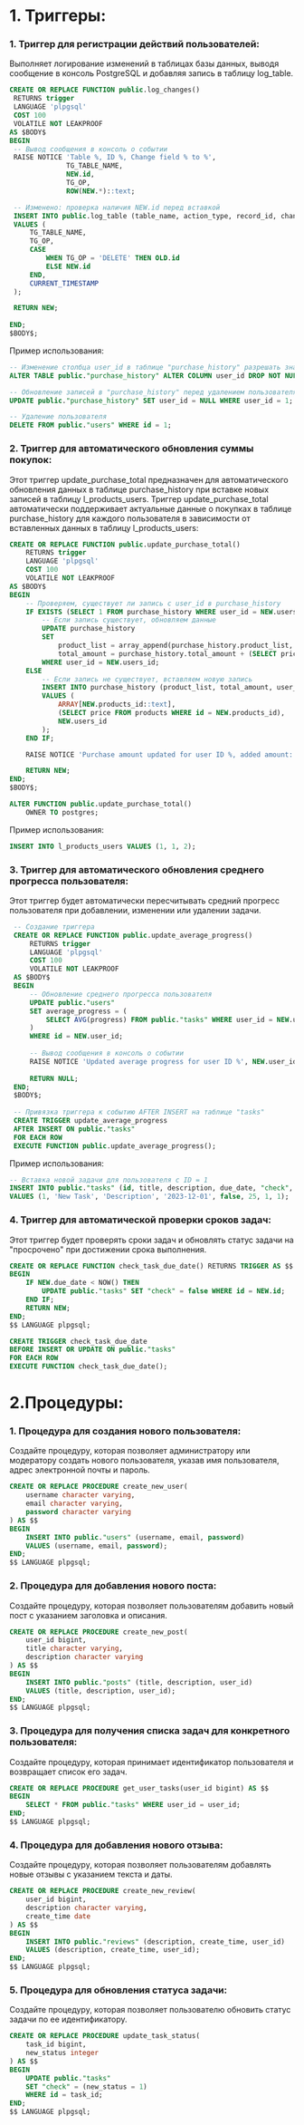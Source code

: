 # 1. Триггеры:

### 1. **Триггер для регистрации действий пользователей:**

   Выполняет логирование изменений в таблицах базы данных, выводя сообщение в консоль PostgreSQL и добавляя запись в таблицу log_table. 

   ```sql
CREATE OR REPLACE FUNCTION public.log_changes()
    RETURNS trigger
    LANGUAGE 'plpgsql'
    COST 100
    VOLATILE NOT LEAKPROOF
AS $BODY$
BEGIN
    -- Вывод сообщения в консоль о событии
    RAISE NOTICE 'Table %, ID %, Change field % to %', 
                 TG_TABLE_NAME, 
                 NEW.id, 
                 TG_OP, 
                 ROW(NEW.*)::text;

    -- Изменено: проверка наличия NEW.id перед вставкой
    INSERT INTO public.log_table (table_name, action_type, record_id, change_time)
    VALUES (
        TG_TABLE_NAME,
        TG_OP,
        CASE 
            WHEN TG_OP = 'DELETE' THEN OLD.id
            ELSE NEW.id
        END,
        CURRENT_TIMESTAMP
    );

    RETURN NEW;
	
END;
$BODY$;
   ```

Пример использования:

```sql
-- Изменение столбца user_id в таблице "purchase_history" разрешать значение NULL
ALTER TABLE public."purchase_history" ALTER COLUMN user_id DROP NOT NULL;

-- Обновление записей в "purchase_history" перед удалением пользователя
UPDATE public."purchase_history" SET user_id = NULL WHERE user_id = 1;

-- Удаление пользователя
DELETE FROM public."users" WHERE id = 1;
```

### 2. **Триггер для автоматического обновления суммы покупок:**

   Этот триггер update_purchase_total предназначен для автоматического обновления данных в таблице purchase_history при вставке новых записей в таблицу l_products_users.  Триггер update_purchase_total автоматически поддерживает актуальные данные о покупках в таблице purchase_history для каждого пользователя в зависимости от вставленных данных в таблицу l_products_users:

   ```sql
   CREATE OR REPLACE FUNCTION public.update_purchase_total()
       RETURNS trigger
       LANGUAGE 'plpgsql'
       COST 100
       VOLATILE NOT LEAKPROOF
   AS $BODY$
   BEGIN
       -- Проверяем, существует ли запись с user_id в purchase_history
       IF EXISTS (SELECT 1 FROM purchase_history WHERE user_id = NEW.users_id) THEN
           -- Если запись существует, обновляем данные
           UPDATE purchase_history
           SET 
               product_list = array_append(purchase_history.product_list, NEW.products_id::text),
               total_amount = purchase_history.total_amount + (SELECT price FROM products WHERE id = NEW.products_id)
           WHERE user_id = NEW.users_id;
       ELSE
           -- Если запись не существует, вставляем новую запись
           INSERT INTO purchase_history (product_list, total_amount, user_id)
           VALUES (
               ARRAY[NEW.products_id::text],
               (SELECT price FROM products WHERE id = NEW.products_id),
               NEW.users_id
           );
       END IF;
   
       RAISE NOTICE 'Purchase amount updated for user ID %, added amount: %', NEW.users_id, (SELECT price FROM products WHERE id = NEW.products_id);
   
       RETURN NEW;
   END;
   $BODY$;
   
   ALTER FUNCTION public.update_purchase_total()
       OWNER TO postgres;
   ```

   Пример использования:
   ```sql
   INSERT INTO l_products_users VALUES (1, 1, 2);
   ```

### 3. **Триггер для автоматического обновления среднего прогресса пользователя:**

   Этот триггер будет автоматически пересчитывать средний прогресс пользователя при добавлении, изменении или удалении задачи.

   ```sql
	-- Создание триггера
	CREATE OR REPLACE FUNCTION public.update_average_progress()
	    RETURNS trigger
	    LANGUAGE 'plpgsql'
	    COST 100
	    VOLATILE NOT LEAKPROOF
	AS $BODY$
	BEGIN
	    -- Обновление среднего прогресса пользователя
	    UPDATE public."users"
	    SET average_progress = (
	        SELECT AVG(progress) FROM public."tasks" WHERE user_id = NEW.user_id
	    )
	    WHERE id = NEW.user_id;
	
	    -- Вывод сообщения в консоль о событии
	    RAISE NOTICE 'Updated average progress for user ID %', NEW.user_id;
	
	    RETURN NULL;
	END;
	$BODY$;
	
	-- Привязка триггера к событию AFTER INSERT на таблице "tasks"
	CREATE TRIGGER update_average_progress
	AFTER INSERT ON public."tasks"
	FOR EACH ROW
	EXECUTE FUNCTION public.update_average_progress();
   ```

Пример использования:

```sql
-- Вставка новой задачи для пользователя с ID = 1
INSERT INTO public."tasks" (id, title, description, due_date, "check", progress, user_id, category_id)
VALUES (1, 'New Task', 'Description', '2023-12-01', false, 25, 1, 1);
```

### 4. **Триггер для автоматической проверки сроков задач:**

   Этот триггер будет проверять сроки задач и обновлять статус задачи на "просрочено" при достижении срока выполнения.

   ```sql
   CREATE OR REPLACE FUNCTION check_task_due_date() RETURNS TRIGGER AS $$
   BEGIN
       IF NEW.due_date < NOW() THEN
           UPDATE public."tasks" SET "check" = false WHERE id = NEW.id;
       END IF;
       RETURN NEW;
   END;
   $$ LANGUAGE plpgsql;

   CREATE TRIGGER check_task_due_date
   BEFORE INSERT OR UPDATE ON public."tasks"
   FOR EACH ROW
   EXECUTE FUNCTION check_task_due_date();
   ```

# 2.Процедуры:

### 1. **Процедура для создания нового пользователя:**

   Создайте процедуру, которая позволяет администратору или модератору создать нового пользователя, указав имя пользователя, адрес электронной почты и пароль.

   ```sql
   CREATE OR REPLACE PROCEDURE create_new_user(
       username character varying,
       email character varying,
       password character varying
   ) AS $$
   BEGIN
       INSERT INTO public."users" (username, email, password)
       VALUES (username, email, password);
   END;
   $$ LANGUAGE plpgsql;
   ```

### 2. **Процедура для добавления нового поста:**

   Создайте процедуру, которая позволяет пользователям добавить новый пост с указанием заголовка и описания.

   ```sql
   CREATE OR REPLACE PROCEDURE create_new_post(
       user_id bigint,
       title character varying,
       description character varying
   ) AS $$
   BEGIN
       INSERT INTO public."posts" (title, description, user_id)
       VALUES (title, description, user_id);
   END;
   $$ LANGUAGE plpgsql;
   ```

### 3. **Процедура для получения списка задач для конкретного пользователя:**

   Создайте процедуру, которая принимает идентификатор пользователя и возвращает список его задач.

   ```sql
   CREATE OR REPLACE PROCEDURE get_user_tasks(user_id bigint) AS $$
   BEGIN
       SELECT * FROM public."tasks" WHERE user_id = user_id;
   END;
   $$ LANGUAGE plpgsql;
   ```

### 4. **Процедура для добавления нового отзыва:**

   Создайте процедуру, которая позволяет пользователям добавлять новые отзывы с указанием текста и даты.

   ```sql
   CREATE OR REPLACE PROCEDURE create_new_review(
       user_id bigint,
       description character varying,
       create_time date
   ) AS $$
   BEGIN
       INSERT INTO public."reviews" (description, create_time, user_id)
       VALUES (description, create_time, user_id);
   END;
   $$ LANGUAGE plpgsql;
   ```

### 5. **Процедура для обновления статуса задачи:**

   Создайте процедуру, которая позволяет пользователю обновить статус задачи по ее идентификатору.

   ```sql
   CREATE OR REPLACE PROCEDURE update_task_status(
       task_id bigint,
       new_status integer
   ) AS $$
   BEGIN
       UPDATE public."tasks"
       SET "check" = (new_status = 1)
       WHERE id = task_id;
   END;
   $$ LANGUAGE plpgsql;
   ```
